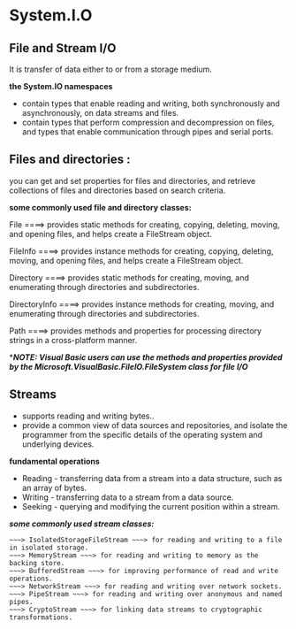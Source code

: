 # System.I.O
## File and Stream I/O
It is transfer of data either to or from a storage medium.

**the System.IO namespaces**
-  contain types that enable reading and writing, both synchronously and asynchronously, on data streams and files.
-  contain types that perform compression and decompression on files, and types that enable communication through pipes and serial ports.

## Files and directories :
you can get and set properties for files and directories, and retrieve collections of files and directories based on search criteria.

**some commonly used file and directory classes:**

File     ====> provides static methods for creating, copying, deleting, moving, and opening files, and helps create a FileStream object.

FileInfo   ====> provides instance methods for creating, copying, deleting, moving, and opening files, and helps create a FileStream object.

Directory    ====> provides static methods for creating, moving, and enumerating through directories and subdirectories.

DirectoryInfo   ====> provides instance methods for creating, moving, and enumerating through directories and subdirectories.

Path     ====> provides methods and properties for processing directory strings in a cross-platform manner.

****NOTE: Visual Basic users can use the methods and properties provided by the Microsoft.VisualBasic.FileIO.FileSystem class for file I/O***
## Streams
- supports reading and writing bytes..
- provide a common view of data sources and repositories, and isolate the programmer from the specific details of the operating system and underlying devices.

**fundamental operations**
* Reading - transferring data from a stream into a data structure, such as an array of bytes.
* Writing - transferring data to a stream from a data source.
* Seeking - querying and modifying the current position within a stream.

***some commonly used stream classes:***
~~~> FileStream ~~~> for reading and writing to a file.
~~~> IsolatedStorageFileStream ~~~> for reading and writing to a file in isolated storage.
~~~> MemoryStream ~~~> for reading and writing to memory as the backing store.
~~~> BufferedStream ~~~> for improving performance of read and write operations.
~~~> NetworkStream ~~~> for reading and writing over network sockets.
~~~> PipeStream ~~~> for reading and writing over anonymous and named pipes.
~~~> CryptoStream ~~~> for linking data streams to cryptographic transformations.














